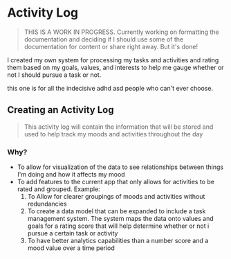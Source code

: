 # Activity Log
> THIS IS A WORK IN PROGRESS. Currently working on formatting the documentation and deciding if I should use some of the documentation for content or share right away. But it's done! 

I created my own system for processing my tasks and activities and rating them based on my goals, values, and interests to help me gauge whether or not I should pursue a task or not. 

this one is for all the indecisive adhd asd people who can't ever choose.  


## Creating an Activity Log 
> This activity log will contain the information that will be stored and used to help track my moods and activities throughout the day

### Why? 
- To allow for visualization of the data to see relationships between things I'm doing and how it affects my mood
- To add features to the current app that only allows for activities to be rated and grouped. Example:
    1. To Allow for clearer groupings of moods and activities without redundancies
    2. To create a data model that can be expanded to include a task management system. The system maps the data onto values and goals for a rating score that will help determine whether or not i pursue a certain task or activity 
    3. To have better analytics capabilities than a number score and a mood value over a time period 
